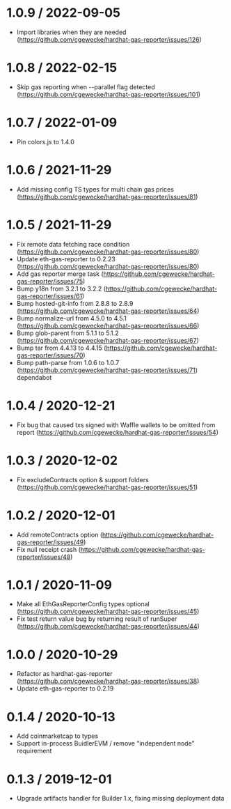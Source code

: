 # 1.0.9 / 2022-09-05
  * Import libraries when they are needed (https://github.com/cgewecke/hardhat-gas-reporter/issues/126)

# 1.0.8 / 2022-02-15
  * Skip gas reporting when --parallel flag detected (https://github.com/cgewecke/hardhat-gas-reporter/issues/101)

# 1.0.7 / 2022-01-09
  * Pin colors.js to 1.4.0

# 1.0.6 / 2021-11-29
  * Add missing config TS types for multi chain gas prices (https://github.com/cgewecke/hardhat-gas-reporter/issues/81)

# 1.0.5 / 2021-11-29
  * Fix remote data fetching race condition (https://github.com/cgewecke/hardhat-gas-reporter/issues/80)
  * Update eth-gas-reporter to 0.2.23 (https://github.com/cgewecke/hardhat-gas-reporter/issues/80)
  * Add gas reporter merge task (https://github.com/cgewecke/hardhat-gas-reporter/issues/75)
  * Bump y18n from 3.2.1 to 3.2.2 (https://github.com/cgewecke/hardhat-gas-reporter/issues/61)
  * Bump hosted-git-info from 2.8.8 to 2.8.9 (https://github.com/cgewecke/hardhat-gas-reporter/issues/64)
  * Bump normalize-url from 4.5.0 to 4.5.1 (https://github.com/cgewecke/hardhat-gas-reporter/issues/66)
  * Bump glob-parent from 5.1.1 to 5.1.2 (https://github.com/cgewecke/hardhat-gas-reporter/issues/67)
  * Bump tar from 4.4.13 to 4.4.15 (https://github.com/cgewecke/hardhat-gas-reporter/issues/70)
  * Bump path-parse from 1.0.6 to 1.0.7 (https://github.com/cgewecke/hardhat-gas-reporter/issues/71)
    dependabot

# 1.0.4 / 2020-12-21
  * Fix bug that caused txs signed with Waffle wallets to be omitted from report (https://github.com/cgewecke/hardhat-gas-reporter/issues/54)

# 1.0.3 / 2020-12-02
  * Fix excludeContracts option & support folders (https://github.com/cgewecke/hardhat-gas-reporter/issues/51)

# 1.0.2 / 2020-12-01
  * Add remoteContracts option (https://github.com/cgewecke/hardhat-gas-reporter/issues/49)
  * Fix null receipt crash (https://github.com/cgewecke/hardhat-gas-reporter/issues/48)

# 1.0.1 / 2020-11-09
  * Make all EthGasReporterConfig types optional (https://github.com/cgewecke/hardhat-gas-reporter/issues/45)
  * Fix test return value bug by returning result of runSuper (https://github.com/cgewecke/hardhat-gas-reporter/issues/44)

# 1.0.0 / 2020-10-29
  * Refactor as hardhat-gas-reporter (https://github.com/cgewecke/hardhat-gas-reporter/issues/38)
  * Update eth-gas-reporter to 0.2.19

# 0.1.4 / 2020-10-13
  * Add coinmarketcap to types
  * Support in-process BuidlerEVM / remove "independent node" requirement

# 0.1.3 / 2019-12-01
  * Upgrade artifacts handler for Builder 1.x, fixing missing deployment data
